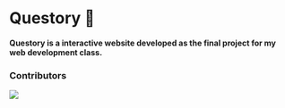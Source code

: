 # Questory 🚀 

**Questory is a interactive website developed as the final project for my web development class.**

### Contributors

<a href="https://github.com/jorge-lopz/Questory/graphs/contributors">
  <img src="https://contrib.rocks/image?repo=jorge-lopz/Questory" />
</a>
